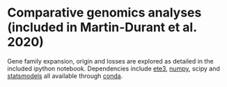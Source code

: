 # Comparative genomics analyses (included in Martin-Durant et al. 2020) 

Gene family expansion, origin and losses are explored as detailed in the included ipython notebook. Dependencies include [ete3](http://etetoolkit.org), [numpy](https://www.scipy.org), scipy and [statsmodels](https://www.statsmodels.org/stable/index.html) all available through [conda](https://docs.conda.io/en/latest/). 

